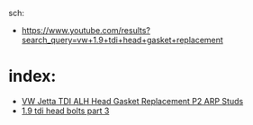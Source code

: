 sch:
- https://www.youtube.com/results?search_query=vw+1.9+tdi+head+gasket+replacement

# index:
- [VW Jetta TDI ALH Head Gasket Replacement P2 ARP Studs](https://youtu.be/peRmrwwBIEA)
- [1.9 tdi head bolts part 3](https://www.youtube.com/shorts/B4eDVYNcdTE?feature=share)
